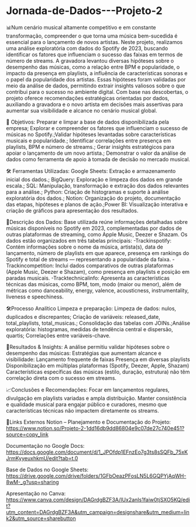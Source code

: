 # Jornada-de-Dados---Projeto-2
📊Num cenário musical altamente competitivo e em constante transformação, compreender o que torna uma música bem-sucedida é essencial para o lançamento de novos artistas. Neste projeto, realizamos uma análise exploratória com dados do Spotify de 2023, buscando identificar os fatores que influenciam o sucesso das faixas em termos de número de streams.
A gravadora levantou diversas hipóteses sobre o desempenho das músicas, como a relação entre BPM e popularidade, o impacto da presença em playlists, a influência de características sonoras e o papel da popularidade dos artistas. Essas hipóteses foram validadas por meio da análise de dados, permitindo extrair insights valiosos sobre o que contribui para o sucesso no ambiente digital.
Com base nas descobertas, o projeto oferece recomendações estratégicas orientadas por dados, auxiliando a gravadora e o novo artista em decisões mais assertivas para aumentar sua visibilidade e alcance no cenário musical global.

🎯 Objetivos: Preparar e limpar a base de dados disponibilizada pela empresa; Explorar e compreender os fatores que influenciam o sucesso de músicas no Spotify.;Validar hipóteses levantadas sobre características musicais e popularidade.; Identificar correlações entre presença em playlists, BPM e número de streams.; Gerar insights estratégicos para apoiar o lançamento de um novo artista.; Demonstrar o valor da análise de dados como ferramenta de apoio à tomada de decisão no mercado musical.

🛠️ Ferramentas Utilizadas: Google Sheets: Extração e armazenamento inicial dos dados.; BigQuery: Exploração e limpeza dos dados em grande escala.; SQL: Manipulação, transformação e extração dos dados relevantes para a análise.; Python: Criação de histogramas e suporte à análise exploratória dos dados.; Notion: Organização do projeto, documentação das etapas, hipóteses e planos de ação.;Power BI: Visualização interativa e criação de gráficos para apresentação dos resultados.

🧩Descrição dos Dados: Base utilizada reúne informações detalhadas sobre músicas disponíveis no Spotify em 2023, complementadas por dados de outras plataformas de streaming, como Apple Music, Deezer e Shazam. Os dados estão organizados em três tabelas principais:
-Trackinspotify: Contém informações sobre o nome da música, artista(s), data de lançamento, número de playlists em que aparece, presença em rankings do Spotify e total de streams — representando a popularidade da faixa.
-Trackincompetition: Inclui dados comparativos de outras plataformas (Apple Music, Deezer e Shazam), como presença em playlists e posição em paradas musicais.
-Tracktechnicalinfo: Apresenta as características técnicas das músicas, como BPM, tom, modo (maior ou menor), além de métricas como danceability, energy, valence, acousticness, instrumentality, liveness e speechiness.

🛠️Processo Analítico Limpeza e preparação: Limpeza de dados: nulos, duplicados e discrepantes; Criação de variáveis: released_date, total_playlists, total_musicas.; Consolidação das tabelas com JOINs.;Análise exploratória: histogramas, medidas de tendência central e dispersão, quartis; Correlações entre variáveis-chave.

📌Resultados & Insights: 
A análise permitiu validar hipóteses sobre o desempenho das músicas:
Estratégias que aumentam alcance e visibilidade:
Lançamento frequente de faixas
Presença em diversas playlists
Disponibilização em múltiplas plataformas (Spotify, Deezer, Apple, Shazam)
Características específicas das músicas (estilo, duração, estrutura) não têm correlação direta com o sucesso em streams.

📈Conclusões e Recomendações:
Focar em lançamentos regulares, divulgação em playlists variadas e ampla distribuição. Manter consistência e qualidade musical para engajar público e curadores, mesmo que características técnicas não impactem diretamente os streams.

🔗Links Externos 
Notion – Planejamento e Documentação do Projeto: https://www.notion.so/Projeto-2-1dd16db9dd86804e9c07de27c740e451?source=copy_link

Documentação no Google Docs: https://docs.google.com/document/d/1_JPOfdp1EFnzEo7g3ts8sSQFb_75xKJrmKyyeuxhkmU/edit?tab=t.0

Base de Dados no Google Sheets: https://drive.google.com/drive/folders/1GFbOeazPFosLN5L6GQPYjAqWH-8wM-_g?usp=sharing

Apresentação no Canva: https://www.canva.com/design/DAGrdgBZF3A/IUx2anIs1faiw0tjSXO5KQ/edit?utm_content=DAGrdgBZF3A&utm_campaign=designshare&utm_medium=link2&utm_source=sharebutton
